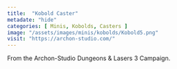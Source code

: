 ```yaml
---
title:  "Kobold Caster"
metadate: "hide"
categories: [ Minis, Kobolds, Casters ]
image: "/assets/images/minis/kobolds/Kobold5.png"
visit: "https://archon-studio.com/"
---
```

From the Archon-Studio Dungeons & Lasers 3 Campaign.